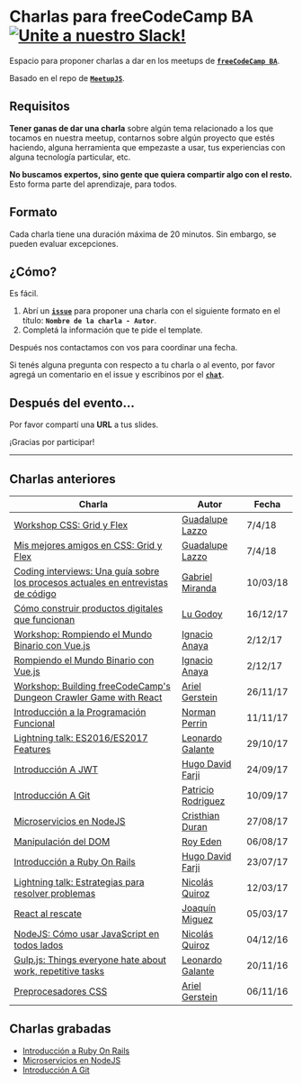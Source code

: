 # Charlas para freeCodeCamp BA [![Unite a nuestro Slack!](https://freecodecampba.herokuapp.com/badge.svg)](http://freecodecampba.org/chat)

Espacio para proponer charlas a dar en los meetups de **[`freeCodeCamp BA`](https://www.freecodecampba.org)**.

Basado en el repo de **[`MeetupJS`](https://github.com/meetupjs-ar/charlas/)**.

## Requisitos

**Tener ganas de dar una charla** sobre algún tema relacionado a los que tocamos en nuestra meetup, contarnos sobre algún proyecto que estés haciendo, alguna herramienta que empezaste a usar, tus experiencias con alguna tecnología particular, etc.

**No buscamos expertos, sino gente que quiera compartir algo con el resto.** Esto forma parte del aprendizaje, para todos.

## Formato

Cada charla tiene una duración máxima de 20 minutos. Sin embargo, se pueden evaluar excepciones.

## ¿Cómo?

Es fácil.

1. Abrí un **[`issue`](https://github.com/FreeCodeCampBA/charlas/issues)** para proponer una charla con el siguiente formato en el título: **`Nombre de la charla - Autor`**.
2. Completá la información que te pide el template.

Después nos contactamos con vos para coordinar una fecha.

Si tenés alguna pregunta con respecto a tu charla o al evento, por favor agregá un comentario en el issue y escribinos por el **[`chat`](https://freecodecampba.org/chat)**.

## Después del evento...

Por favor compartí una **URL** a tus slides.

¡Gracias por participar!

---

## Charlas anteriores

| Charla | Autor | Fecha |
| ------ | ----- | ----- |
| [Workshop CSS: Grid y Flex](https://github.com/guadalazzo/workshop-css-grid) | [Guadalupe Lazzo](https://twitter.com/Waduchis) | 7/4/18 |
| [Mis mejores amigos en CSS: Grid y Flex](https://docs.google.com/presentation/d/1f73IJ3vb2ZXOIrwqDx6ExrjrYnavgCJH0TqpKfSVIXU/edit#slide=id.p) | [Guadalupe Lazzo](https://twitter.com/Waduchis) | 7/4/18 |
| [Coding interviews: Una guía sobre los procesos actuales en entrevistas de código](http://slides.com/gabrielmiranda-1/deck-2#/) | [Gabriel Miranda](https://twitter.com/frontendingme) | 10/03/18 |
| [Cómo construir productos digitales que funcionan](https://docs.google.com/presentation/d/1Lu-uD_j6qF2xOazfig3KSNC_bcPoZhYQhvpGJiffXR8/edit#slide=id.g2a44e3d5b6_0_6) | [Lu Godoy](https://twitter.com/tocateunvals) | 16/12/17 |
| [Workshop: Rompiendo el Mundo Binario con Vue.js](https://github.com/ianaya89/workshop-vuejs/) | [Ignacio Anaya](https://twitter.com/ianaya89)       | 2/12/17 |
| [Rompiendo el Mundo Binario con Vue.js](https://speakerdeck.com/ianaya89/workshop-rompiendo-el-mundo-binario-con-vue-dot-js) | [Ignacio Anaya](https://twitter.com/ianaya89)       | 2/12/17 |
| [Workshop: Building freeCodeCamp's Dungeon Crawler Game with React](https://github.com/arielger/fcc-dungeon-game) | [Ariel Gerstein](https://twitter.com/arielger_) | 26/11/17 |
| [Introducción a la Programación Funcional](http://slides.com/normanperrin/deck#/) | [Norman Perrin](https://twitter.com/NormanPerrinOK) | 11/11/17 |
| [Lightning talk: ES2016/ES2017 Features](https://es2016-2017-features.now.sh/) | [Leonardo Galante](https://twitter.com/lndgalante) | 29/10/17 |
| [Introducción A JWT](https://jwt-talk.now.sh/#0) | [Hugo David Farji](https://twitter.com/hdf1986) | 24/09/17 |
| [Introducción A Git](https://charla-de-git.now.sh/#/home) | [Patricio Rodriguez](https://twitter.com/patao_) | 10/09/17 |
| [Microservicios en NodeJS](https://gist.github.com/durancristhian/65e7282cdbe043faddcee18f9e118230) | [Cristhian Duran](https://twitter.com/durancristhian) | 27/08/17 |
| [Manipulación del DOM](http://slides.com/roye/dom_101_es#/) | [Roy Eden](https://twitter.com/royede) | 06/08/17 |
| [Introducción a Ruby On Rails](https://gitpitch.com/hdf1986/rails-presentation) | [Hugo David Farji](https://twitter.com/hdf1986) | 23/07/17 |
| [Lightning talk: Estrategias para resolver problemas](https://nicolasquiroz.com/problem-solving-strategies/) | [Nicolás Quiroz](https://twitter.com/_nhsz) | 12/03/17 |
| [React al rescate](https://drive.google.com/file/d/0B_7pvYnHpQE1T1g3UXpaLTFUWTg/view) | [Joaquín Miguez](https://twitter.com/joaqtor) | 05/03/17 |
| [NodeJS: Cómo usar JavaScript en todos lados](https://nicolasquiroz.com/node-lightning-talk/#/) | [Nicolás Quiroz](https://twitter.com/_nhsz) | 04/12/16 |
| [Gulp.js: Things everyone hate about work, repetitive tasks](https://leonardogalante.com/gulp-lightalk/) | [Leonardo Galante](https://twitter.com/lndgalante) | 20/11/16 |
| [Preprocesadores CSS](https://docs.google.com/presentation/d/1tSQlaE9jPmvBlYtNNPSqnFu2StMGN12naJo83iJQfOM/edit#slide=id.p) | [Ariel Gerstein](https://twitter.com/arielger_) | 06/11/16 |

## Charlas grabadas

* [Introducción a Ruby On Rails](https://www.youtube.com/watch?v=kDhoTB_fjzo)
* [Microservicios en NodeJS](https://www.youtube.com/watch?v=cdYatPKNYJA)
* [Introducción A Git](https://www.youtube.com/watch?v=4fbzjJH5LIQ)
